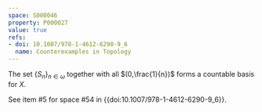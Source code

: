 ```yaml
---
space: S000046
property: P000027
value: true
refs:
- doi: 10.1007/978-1-4612-6290-9_6
  name: Counterexamples in Topology
---
```


The set $\{S_n\}_{n \in \omega}$ together with all $(0,\frac{1}{n})$ forms a countable basis for $X$.

See item #5 for space #54 in {{doi:10.1007/978-1-4612-6290-9_6}}.
